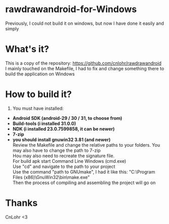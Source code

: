 # rawdrawandroid-for-Windows
Previously, I could not build it on windows, but now I have done it easily and simply

# What's it?  
This is a copy of the repository: https://github.com/cnlohr/rawdrawandroid  
I mainly touched on the Makefile, I had to fix and change something there to build the application on Windows  
  
# How to build it?

1. You must have installed:  
- **Android SDK (android-29 / 30 / 31, to choose from)**  
- **Build-tools (i installed 31.0.0)**  
- **NDK (i installed 23.0.7599858, it can be newer)**  
- **7-zip**  
- **you should install gnuwin32 3.81 (and newer)**  
Review the Makefile and change the relative paths to your folders. You may also have to change the path to 7-zip  
Нou may also need to recreate the signature file.  
For build apk start Command Line Windows (cmd.exe)  
Use "cd" and navigate to the path to your project  
Use the command "path to GNUmake", I had it like this: "C:\Program Files (x86)\GnuWin32\bin\make.exe"  
Then the process of compiling and assembling the project will go on  
  
# Thanks
CnLohr <3
